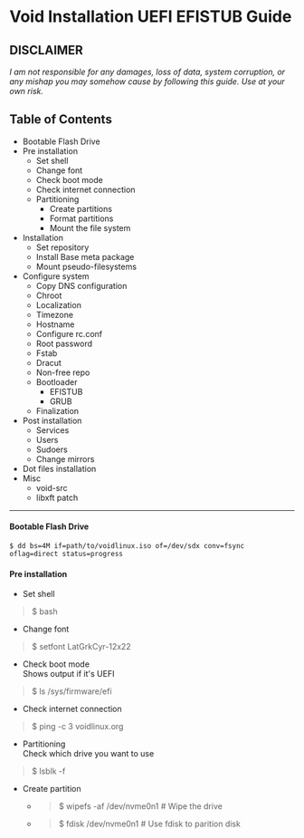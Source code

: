 # Void Installation UEFI EFISTUB Guide
**DISCLAIMER**
---
_I am not responsible for any damages, loss of data, system corruption, or any mishap you may somehow cause by following this guide._
_Use at your own risk._

## Table of Contents
- Bootable Flash Drive
- Pre installation
  - Set shell
  - Change font
  - Check boot mode
  - Check internet connection
  - Partitioning
    - Create partitions
    - Format partitions
    - Mount the file system
- Installation
  - Set repository
  - Install Base meta package
  - Mount pseudo-filesystems
- Configure system
  - Copy DNS configuration
  - Chroot
  - Localization
  - Timezone
  - Hostname
  - Configure rc.conf
  - Root password
  - Fstab
  - Dracut
  - Non-free repo
  - Bootloader
    - EFISTUB
    - GRUB
  - Finalization
- Post installation
  - Services
  - Users
  - Sudoers
  - Change mirrors
- Dot files installation
- Misc
  - void-src
  - libxft patch

---

####  Bootable Flash Drive

```
$ dd bs=4M if=path/to/voidlinux.iso of=/dev/sdx conv=fsync oflag=direct status=progress
```

#### Pre installation

- Set shell
> $ bash

- Change font
> $ setfont LatGrkCyr-12x22

- Check boot mode\
Shows output if it's UEFI
> $ ls /sys/firmware/efi

- Check internet connection
> $ ping -c 3 voidlinux.org

- Partitioning\
Check which drive you want to use
> $ lsblk -f

  - Create partition
    - > $ wipefs -af /dev/nvme0n1   # Wipe the drive
    - > $ fdisk /dev/nvme0n1        # Use fdisk to parition disk

